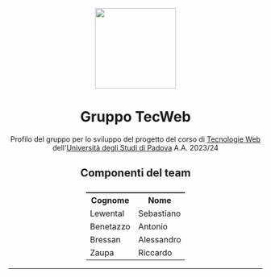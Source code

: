 <p align="center">
  <img src="https://github.com/Gruppo-TecWeb/Documenti/blob/master/logo/tec_web_logo1.png" style="width:160px">
</p>

<h1 style="text-align: center">Gruppo TecWeb</h1>
<p style="text-align: center">
  Profilo del gruppo per lo sviluppo del progetto del corso di <a href="https://didattica.unipd.it/off/2021/LT/SC/SC1167/000ZZ/SCP4065581/N0">Tecnologie Web</a> dell'<a href="https://www.unipd.it/">Università degli Studi di Padova</a> A.A. 2023/24
</p>

<h2 style="text-align: center">Componenti del team</h2>
<div>
  <table style="display:flex; flex-flow: column;align-items: center;">
     <tr>
        <th>Cognome</th>
        <th>Nome</th>
    </tr>
    <tr>
      <td>Lewental</td>
      <td>Sebastiano</td>
    </tr>
    <tr>
      <td>Benetazzo</td>
      <td>Antonio</td>
    </tr>
    <tr>
      <td>Bressan</td>
      <td>Alessandro</td>
    </tr>
    <tr>
      <td>Zaupa</td>
      <td>Riccardo</td>
    </tr>
  </table>
</div>

<hr>
<div style="display:flex; flex-flow: column;align-items: center;margin-top:30px">
